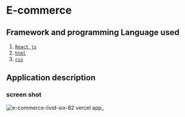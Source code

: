   
# E-commerce
  
  

  
## Framework and programming Language used  
1. [`React js`](https://developer.mozilla.org/en-US/docs/Web/HTML) 
2.  [`html`](https://html.com)
3. [ `css` ](https://www.w3schools.com/css/)
## Application description  
### screen shot  
![e-commerce-livid-six-82 vercel app_](https://github.com/MerabetAbdelkarim/e-commerce-react-js/assets/95025226/035926dc-ffe7-4f47-9d20-50521a0cc2e9)
